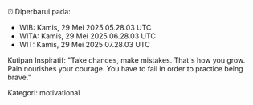 ⏰ Diperbarui pada:
- WIB: Kamis, 29 Mei 2025 05.28.03 UTC
- WITA: Kamis, 29 Mei 2025 06.28.03 UTC
- WIT: Kamis, 29 Mei 2025 07.28.03 UTC

Kutipan Inspiratif:
"Take chances, make mistakes. That's how you grow. Pain nourishes your courage. You have to fail in order to practice being brave."


Kategori: motivational

